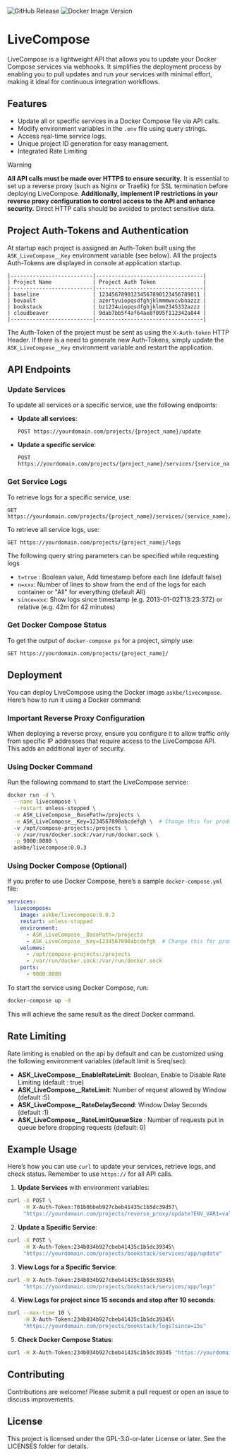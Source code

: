 <!--
SPDX-FileCopyrightText: 2024 Vincent DARON <vincent@ask.be>

SPDX-License-Identifier: CC-BY-4.0
-->

![GitHub Release](https://img.shields.io/github/v/tag/ask-be/ASK.LiveCompose)
![Docker Image Version](https://img.shields.io/docker/v/askbe/livecompose)

# LiveCompose

LiveCompose is a lightweight API that allows you to update your Docker Compose services via webhooks. It simplifies the deployment process by enabling you to pull updates and run your services with minimal effort, making it ideal for continuous integration workflows.

## Features

- Update all or specific services in a Docker Compose file via API calls.
- Modify environment variables in the `.env` file using query strings.
- Access real-time service logs.
- Unique project ID generation for easy management.
- Integrated Rate Limiting 

> [!WARNING]
> **All API calls must be made over HTTPS to ensure security.** It is essential to set up a reverse proxy (such as Nginx or Traefik) for SSL termination before deploying LiveCompose.
> **Additionally, implement IP restrictions in your reverse proxy configuration to control access to the API and enhance security.** Direct HTTP calls should be avoided to protect sensitive data.

## Project Auth-Tokens and Authentication

At startup each project is assigned an Auth-Token built using the ```ASK_LiveCompose__Key``` environment variable (see below). All the projects Auth-Tokens are displayed in console at application startup. 
```
|--------------------------|----------------------------------|
| Project Name             | Project Auth Token               |
|--------------------------|----------------------------------|
| baseline                 | 12345678901234567890123456789011 |
| bevault                  | azertyuiopqsdfghjklmmmwxcvbnazzz |
| bookstack                | bz1234uiopqsdfghjklmm2345332azzz |
| cloudbeaver              | 9dab7bb5f4af64ae8f095f112342a844 |
|--------------------------|----------------------------------|
```
The Auth-Token of the project must be sent as using the ```X-Auth-token``` HTTP Header.
If there is a need to generate new Auth-Tokens, simply update the ```ASK_LiveCompose__Key``` environment variable and restart the application.

## API Endpoints

### Update Services

To update all services or a specific service, use the following endpoints:

- **Update all services**:
    ```
    POST https://yourdomain.com/projects/{project_name}/update
    ```

- **Update a specific service**:
    ```
    POST https://yourdomain.com/projects/{project_name}/services/{service_name}/update
    ```

### Get Service Logs

To retrieve logs for a specific service, use:

```
GET https://yourdomain.com/projects/{project_name}/services/{service_name}/logs
```

To retrieve all service logs, use:

```
GET https://yourdomain.com/projects/{project_name}/logs
```

The following query string parameters can be specified while requesting logs

- ```t=true``` : Boolean value, Add timestamp before each line (default false)
- ```n=xxx```: Number of lines to show from the end of the logs for each container or "All" for everything (default All)
- ```since=xxx```: Show logs since timestamp (e.g. 2013-01-02T13:23:37Z) or relative (e.g. 42m for 42 minutes)

### Get Docker Compose Status

To get the output of `docker-compose ps` for a project, simply use:

```
GET https://yourdomain.com/projects/{project_name}/
```

## Deployment

You can deploy LiveCompose using the Docker image `askbe/livecompose`. Here’s how to run it using a Docker command:

### Important Reverse Proxy Configuration

When deploying a reverse proxy, ensure you configure it to allow traffic only from specific IP addresses that require access to the LiveCompose API. This adds an additional layer of security. 

### Using Docker Command

Run the following command to start the LiveCompose service:

```bash
docker run -d \
  --name livecompose \
  --restart unless-stopped \
  -e ASK_LiveCompose__BasePath=/projects \
  -e ASK_LiveCompose__Key=1234567890abcdefgh \  # Change this for production
  -v /opt/compose-projects:/projects \
  -v /var/run/docker.sock:/var/run/docker.sock \
  -p 9000:8080 \
  askbe/livecompose:0.0.3
```

### Using Docker Compose (Optional)

If you prefer to use Docker Compose, here’s a sample `docker-compose.yml` file:

```yaml
services:
  livecompose:
    image: askbe/livecompose:0.0.3
    restart: unless-stopped
    environment:
      - ASK_LiveCompose__BasePath=/projects
      - ASK_LiveCompose__Key=1234567890abcdefgh  # Change this for production
    volumes:
      - /opt/compose-projects:/projects
      - /var/run/docker.sock:/var/run/docker.sock
    ports:
      - 9000:8080
```

To start the service using Docker Compose, run:

```bash
docker-compose up -d
```

This will achieve the same result as the direct Docker command.

## Rate Limiting

Rate limiting is enabled on the api by default and can be customized using the following environment variables (default limit is 5req/sec):
- **ASK_LiveCompose__EnableRateLimit**: Boolean, Enable to Disable Rate Limiting (default : true)
- **ASK_LiveCompose__RateLimit**: Number of request allowed by Window (default :5)
- **ASK_LiveCompose__RateDelaySecond**: Window Delay Seconds (default :1)
- **ASK_LiveCompose__RateLimitQueueSize** : Number of requests put in queue before dropping requests (default: 0)

## Example Usage

Here’s how you can use `curl` to update your services, retrieve logs, and check status. Remember to use `https://` for all API calls.

1. **Update Services** with environment variables:

```bash
curl -X POST \
     -H X-Auth-Token:701b0bbeb927cbeb41435c1b5dc39d57\
     "https://yourdomain.com/projects/reverse_proxy/update?ENV_VAR1=value1&ENV_VAR2=value2"
```

2. **Update a Specific Service**:

```bash
curl -X POST \
     -H X-Auth-Token:234b034b927cbeb41435c1b5dc39345\
     "https://yourdomain.com/projects/bookstack/services/app/update"
```

3. **View Logs for a Specific Service**:

```bash
curl -H X-Auth-Token:234b034b927cbeb41435c1b5dc39345\
     "https://yourdomain.com/projects/bookstack/services/app/logs"
```

4. **View Logs for project since 15 seconds and stop after 10 seconds**:

```bash
curl --max-time 10 \
     -H X-Auth-Token:234b034b927cbeb41435c1b5dc39345\
     "https://yourdomain.com/projects/bookstack/logs?since=15s"
```

5. **Check Docker Compose Status**:

```bash
curl -H X-Auth-Token:234b034b927cbeb41435c1b5dc39345 "https://yourdomain.com/projects/bookstack"
```

## Contributing

Contributions are welcome! Please submit a pull request or open an issue to discuss improvements.

## License

This project is licensed under the GPL-3.0-or-later License or later. See the LICENSES folder for details.